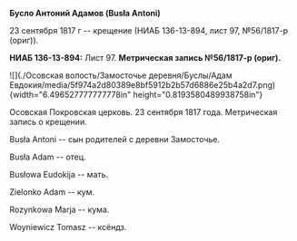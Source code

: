 **Бусло Антоний Адамов (Busła Antoni)**

23 сентября 1817 г -- крещение (НИАБ 136-13-894, лист 97, №56/1817-р
(ориг)).

**НИАБ 136-13-894:** Лист 97. **Метрическая запись №56/1817-р (ориг).**

![](./Осовская волость/Замосточье деревня/Буслы/Адам Евдокия/media/5f974a2d80389e8bf5912b2b57d6886e25b4a2d7.png){width="6.496527777777778in"
height="0.8193580489938758in"}

Осовская Покровская церковь. 23 сентября 1817 года. Метрическая запись о
крещении.

Busła Antoni -- сын родителей с деревни Замосточье.

Busła Adam -- отец.

Busłowa Eudokija -- мать.

Zielonko Adam -- кум.

Rozynkowa Marja -- кума.

Woyniewicz Tomasz -- ксёндз.

